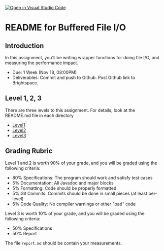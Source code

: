 [![Open in Visual Studio Code](https://classroom.github.com/assets/open-in-vscode-f059dc9a6f8d3a56e377f745f24479a46679e63a5d9fe6f495e02850cd0d8118.svg)](https://classroom.github.com/online_ide?assignment_repo_id=6348392&assignment_repo_type=AssignmentRepo)
# README for Buffered File I/O

## Introduction

In this assignment, you'll be writing wrapper functions for doing file I/O, and measuring the performance impact.

- Due: 1 Week (Nov 18, 08:00PM)
- Deliverables: Commit and push to Github. Post Github link to Brightspace.

## Level 1, 2, 3

There are three levels to this assignment. For details, look at the README.md file in each directory

- [Level1](level1/README.md)
- [Level2](level2/README.md)
- [Level3](level3/README.md)

## Grading Rubric

Level 1 and 2 is worth 90% of your grade, and you will be graded using the following criteria:

- 80% Specifications: The program should work and satisfy test cases
- 5% Documentation: All Javadoc and major blocks
- 5% Formatting: Code should be properly formatted
- 5% Git Commits: Commits should be done in small pieces (at least per-level)
- 5% Code Quality: No compiler warnings or other "bad" code

Level 3 is worth 10% of your grade, and you will be graded using the following criteria:

- 50% Specifications
- 50% Report

The file `report.md` should be contain your measurements.
